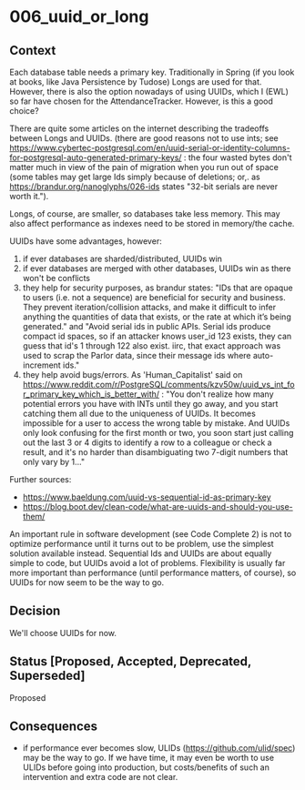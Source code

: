# 006_uuid_or_long


## Context
Each database table needs a primary key. Traditionally in Spring (if you look at books, like Java Persistence by Tudose) Longs are used for that. However, there is also the option nowadays of using UUIDs, which I (EWL) so far have chosen for the AttendanceTracker. However, is this a good choice?

There are quite some articles on the internet describing the tradeoffs between Longs and UUIDs. (there are good reasons not to use ints; see https://www.cybertec-postgresql.com/en/uuid-serial-or-identity-columns-for-postgresql-auto-generated-primary-keys/ : the four wasted bytes don't matter much in view of the pain of migration when you run out of space (some tables may get large Ids simply because of deletions; or,. as https://brandur.org/nanoglyphs/026-ids states "32-bit serials are never worth it.").

Longs, of course, are smaller, so databases take less memory. This may also affect performance as indexes need to be stored in memory/the cache.

UUIDs have some advantages, however:
1. if ever databases are sharded/distributed, UUIDs win
2. if ever databases are merged with other databases, UUIDs win as there won't be conflicts
3. they help for security purposes, as brandur states: "IDs that are opaque to users (i.e. not a sequence) are beneficial for security and business. They prevent iteration/collision attacks, and make it difficult to infer anything the quantities of data that exists, or the rate at which it’s being generated." and "Avoid serial ids in public APIs. Serial ids produce compact id spaces, so if an attacker knows user_id 123 exists, they can guess that id's 1 through 122 also exist. iirc, that exact approach was used to scrap the Parlor data, since their message ids where auto-increment ids."
4. they help avoid bugs/errors. As 'Human_Capitalist' said on https://www.reddit.com/r/PostgreSQL/comments/kzv50w/uuid_vs_int_for_primary_key_which_is_better_with/ : "You don't realize how many potential errors you have with INTs until they go away, and you start catching them all due to the uniqueness of UUIDs. It becomes impossible for a user to access the wrong table by mistake. And UUIDs only look confusing for the first month or two, you soon start just calling out the last 3 or 4 digits to identify a row to a colleague or check a result, and it's no harder than disambiguating two 7-digit numbers that only vary by 1..."

Further sources: 
- https://www.baeldung.com/uuid-vs-sequential-id-as-primary-key 
- https://blog.boot.dev/clean-code/what-are-uuids-and-should-you-use-them/

An important rule in software development (see Code Complete 2) is not to optimize performance until it turns out to be problem, use the simplest solution available instead. Sequential Ids and UUIDs are about equally simple to code, but UUIDs avoid a lot of problems. Flexibility is usually far more important than performance (until performance matters, of course), so UUIDs for now seem to be the way to go. 

## Decision
We'll choose UUIDs for now.

## Status [Proposed, Accepted, Deprecated, Superseded]
Proposed

## Consequences
- if performance ever becomes slow, ULIDs (https://github.com/ulid/spec) may be the way to go. If we have time, it may even be worth to use ULIDs before going into production, but costs/benefits of such an intervention and extra code are not clear.